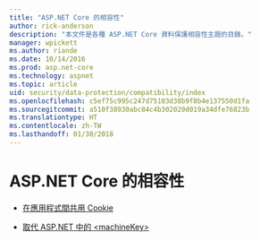 ```yaml
---
title: "ASP.NET Core 的相容性"
author: rick-anderson
description: "本文件是各種 ASP.NET Core 資料保護相容性主題的目錄。"
manager: wpickett
ms.author: riande
ms.date: 10/14/2016
ms.prod: asp.net-core
ms.technology: aspnet
ms.topic: article
uid: security/data-protection/compatibility/index
ms.openlocfilehash: c5ef75c995c247d75103d38b9f8b4e137550d1fa
ms.sourcegitcommit: a510f38930abc84c4b302029d019a34dfe76823b
ms.translationtype: HT
ms.contentlocale: zh-TW
ms.lasthandoff: 01/30/2018
---
```

# <a name="compatibility-in-aspnet-core"></a>ASP.NET Core 的相容性

* [在應用程式間共用 Cookie](xref:security/data-protection/compatibility/cookie-sharing)

* [取代 ASP.NET 中的 \<machineKey>](xref:security/data-protection/compatibility/replacing-machinekey)
